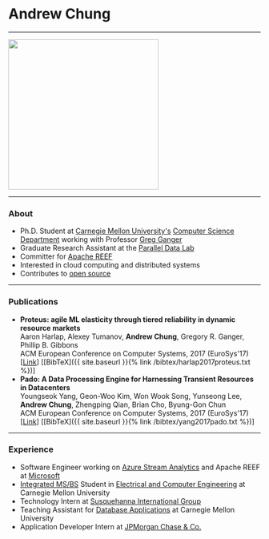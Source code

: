 # Andrew Chung

---

<img src="https://avatars.githubusercontent.com/afchung" width="300" height="300">

---

### About

* Ph.D. Student at [Carnegie Mellon University's](https://www.cmu.edu/) [Computer Science Department](https://www.csd.cs.cmu.edu/) working with Professor [Greg Ganger](https://www.ece.cmu.edu/~ganger/)
* Graduate Research Assistant at the [Parallel Data Lab](http://www.pdl.cmu.edu)
* Committer for [Apache REEF](https://reef.apache.org/)
* Interested in cloud computing and distributed systems
* Contributes to [open source](https://github.com/afchung)

---

### Publications

* **Proteus: agile ML elasticity through tiered reliability in dynamic resource markets**  
Aaron Harlap, Alexey Tumanov, **Andrew Chung**, Gregory R. Ganger, Phillip B. Gibbons  
ACM European Conference on Computer Systems, 2017 (EuroSys'17)  
\[[Link](http://www.pdl.cmu.edu/PDL-FTP/BigLearning/Proteus.pdf)\] \[[BibTeX]({{ site.baseurl }}{% link /bibtex/harlap2017proteus.txt %})\]  
* **Pado: A Data Processing Engine for Harnessing Transient Resources in Datacenters**  
Youngseok Yang, Geon-Woo Kim, Won Wook Song, Yunseong Lee, **Andrew Chung**, Zhengping Qian, Brian Cho, Byung-Gon Chun  
ACM European Conference on Computer Systems, 2017 (EuroSys'17)  
\[[Link](http://dl.acm.org/citation.cfm?id=3064181)\] \[[BibTeX]({{ site.baseurl }}{% link /bibtex/yang2017pado.txt %})\]

---

### Experience

* Software Engineer working on [Azure Stream Analytics](https://azure.microsoft.com/en-us/services/stream-analytics/) and Apache REEF at [Microsoft](https://www.microsoft.com/)
* [Integrated MS/BS](https://www.ece.cmu.edu/programs-admissions/integrated/) Student in [Electrical and Computer Engineering](https://www.ece.cmu.edu/) at Carnegie Mellon University
* Technology Intern at [Susquehanna International Group](https://www.sig.com/)
* Teaching Assistant for [Database Applications](https://www.cs.cmu.edu/~christos/courses/dbms.S13/) at Carnegie Mellon University
* Application Developer Intern at [JPMorgan Chase & Co.](https://www.jpmorganchase.com/)
